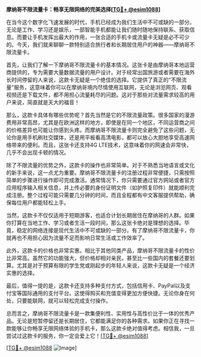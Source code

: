 **摩纳哥不限流量卡：畅享无限网络的完美选择[[TG💪+ @esim1088](https://t.me/s/esim1088)]**

在当今这个数字化飞速发展的时代，手机已经成为我们生活中不可或缺的一部分。无论是工作、学习还是娱乐，一部智能手机都能让我们随时随地保持联系、获取信息。而要让手机发挥出最大的作用，一张合适的手机卡或流量卡无疑是必不可少的。今天，我们就来聊聊一款特别适合旅行者和长期居住用户的神器——摩纳哥不限流量卡。

首先，让我们了解一下摩纳哥不限流量卡的基本情况。这张卡是由摩纳哥本地运营商提供的，专为需要大量数据流量的用户设计。对于经常出国旅游或者需要在海外长时间停留的人来说，这款卡无疑是一个绝佳的选择。它提供了真正的“不限流量”服务，这意味着你可以在摩纳哥境内尽情使用互联网，无论是浏览网页、观看视频还是下载文件，都不用担心流量耗尽的问题。这对于那些对流量需求较高的用户来说，简直就是天大的福音！

那么，这款卡具体有哪些优势呢？首先当然是它的不限流量政策。很多国家的漫游费用非常高昂，尤其是在欧洲这样的地方，即使是在同一个地区，不同运营商之间的价格差异也可能让你感到头疼。而摩纳哥不限流量卡则完全避免了这些问题，无论你是用手机刷社交媒体，还是用平板看高清电影，都可以放心大胆地享受高速网络带来的便利。而且，这张卡还支持4G LTE技术，这意味着你的网速会非常快，几乎不会出现卡顿的情况。

除了不限流量的优势之外，这款卡的操作也非常简单。对于不熟悉当地语言或文化的新手来说，这一点尤为重要。摩纳哥不限流量卡的注册过程非常便捷，只需按照简单的步骤进行操作即可完成激活。通常情况下，你只需要通过官方网站或者官方应用程序输入相关信息，并上传必要的身份证明文件（如护照复印件）就能顺利完成注册。整个过程可能只需要几分钟的时间，而且全程都有中文客服提供帮助，确保每位用户都能轻松上手。

当然，这款卡不仅仅适用于短期游客，也适合计划长期居住在摩纳哥的人群。如果你打算在当地工作、学习或者生活一段时间，那么这张卡绝对是理想的选择。毕竟，稳定的网络连接是现代生活中不可或缺的一部分。有了摩纳哥不限流量卡，你就再也不用担心因为流量不足而影响日常生活或工作效率了。

此外，这款卡的价格也非常实惠。相比于其他同类产品，摩纳哥不限流量卡的性价比非常高。虽然它的功能强大，但价格却相对亲民，甚至比一些国内的套餐还要划算。尤其是对于预算有限的学生党或刚起步的年轻人来说，这款卡无疑是一个经济实惠的选择。

最后，值得一提的是，这款卡还支持多种支付方式，包括信用卡、PayPal以及支付宝等国际通用的支付平台。这使得购买和充值变得更加方便快捷。无论你身在何处，只要能联网，就可以轻松完成支付操作。

总而言之，摩纳哥不限流量卡是一款集便利性、实用性与高性价比于一体的优秀产品。无论是短暂停留还是长期居住，它都能满足你的各种需求。如果你正在寻找一款能够让你畅享无限网络体验的手机卡，那么这款卡绝对值得考虑。相信我，一旦尝试过这款卡的服务，你一定会爱上它！[[TG💪+ @esim1088](https://t.me/s/esim1088)]

[[TG💪+ @esim1088](https://t.me/s/esim1088) ![Image](https://i.postimg.cc/4NQfJmqS/Snipaste-2025-05-13-00-14-12.png)]